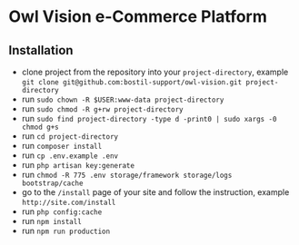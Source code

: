 # Owl Vision e-Commerce Platform

## Installation

- clone project from the repository into your `project-directory`, example `git clone git@github.com:bostil-support/owl-vision.git project-directory`
- run `sudo chown -R $USER:www-data project-directory`
- run `sudo chmod -R g+rw project-directory`
- run `sudo find project-directory -type d -print0 | sudo xargs -0 chmod g+s`
- run `cd project-directory`
- run `composer install`
- run `cp .env.example .env`
- run `php artisan key:generate`
- run `chmod -R 775 .env storage/framework storage/logs bootstrap/cache`
- go to the `/install` page of your site and follow the instruction, example `http://site.com/install`
- run `php config:cache`
- run `npm install`
- run `npm run production`
